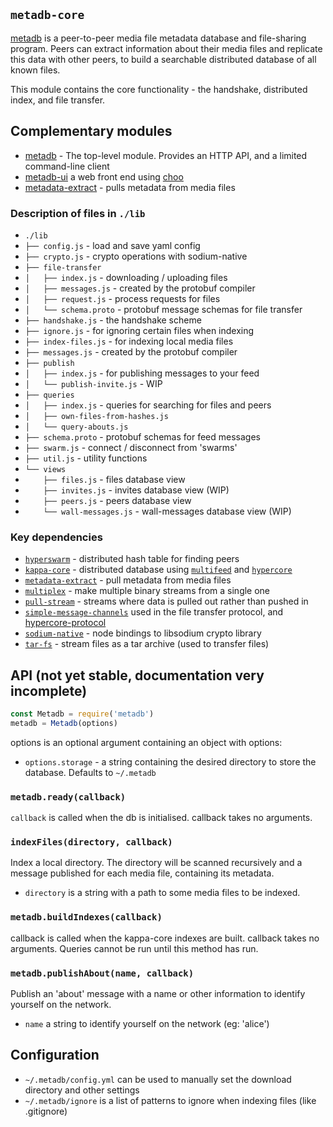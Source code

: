 ## `metadb-core`

[metadb](https://github.com/ameba23/metadb) is a peer-to-peer media file metadata database and file-sharing program. Peers can extract information about their media files and replicate this data with other peers, to build a searchable distributed database of all known files.

This module contains the core functionality - the handshake, distributed index, and file transfer.

## Complementary modules

- [metadb](https://github.com/ameba23/metadb) - The top-level module. Provides an HTTP API, and a limited command-line client 
- [metadb-ui](https://github.com/ameba23/metadb-ui) a web front end using [choo](https://choo.io/)
- [metadata-extract](https://github.com/ameba23/metadata-extract) - pulls metadata from media files

### Description of files in `./lib`

- `./lib`
- `├── config.js` - load and save yaml config
- `├── crypto.js` - crypto operations with sodium-native
- `├── file-transfer`
- `│   ├── index.js` - downloading / uploading files 
- `│   ├── messages.js` - created by the protobuf compiler
- `│   ├── request.js` - process requests for files
- `│   └── schema.proto` - protobuf message schemas for file transfer
- `├── handshake.js` - the handshake scheme
- `├── ignore.js` - for ignoring certain files when indexing
- `├── index-files.js` - for indexing local media files
- `├── messages.js` - created by the protobuf compiler
- `├── publish` 
- `│   ├── index.js` - for publishing messages to your feed
- `│   └── publish-invite.js` - WIP
- `├── queries`
- `│   ├── index.js` - queries for searching for files and peers
- `│   ├── own-files-from-hashes.js`
- `│   └── query-abouts.js`
- `├── schema.proto` - protobuf schemas for feed messages
- `├── swarm.js` - connect / disconnect from 'swarms'
- `├── util.js` - utility functions
- `└── views`
- `    ├── files.js` - files database view
- `    ├── invites.js` - invites database view (WIP)
- `    ├── peers.js` - peers database view
- `    └── wall-messages.js` - wall-messages database view (WIP)

### Key dependencies

- [`hyperswarm`](https://github.com/hyperswarm/hyperswarm) - distributed hash table for finding peers
- [`kappa-core`](https://github.com/kappa-db/kappa-core) - distributed database using [`multifeed`](https://github.com/kappa-db/multifeed) and [`hypercore`](https://github.com/hypercore-protocol/hypercore)
- [`metadata-extract`](https://github.com/ameba23/metadata-extract) - pull metadata from media files
- [`multiplex`](https://github.com/maxogden/multiplex) - make multiple binary streams from a single one
- [`pull-stream`](https://pull-stream.github.io/) - streams where data is pulled out rather than pushed in
- [`simple-message-channels`](https://github.com/mafintosh/simple-message-channels) used in the file transfer protocol, and [hypercore-protocol](https://github.com/hypercore-protocol/hypercore-protocol)
- [`sodium-native`](https://sodium-friends.github.io/docs/) - node bindings to libsodium crypto library
- [`tar-fs`](https://github.com/mafintosh/tar-fs) - stream files as a tar archive (used to transfer files)

## API (not yet stable, documentation very incomplete)

```js
const Metadb = require('metadb')
metadb = Metadb(options)
```
options is an optional argument containing an object with options:
- `options.storage` - a string containing the desired directory to store the database. Defaults to `~/.metadb`

### `metadb.ready(callback)`

`callback` is called when the db is initialised. callback takes no arguments.

### `indexFiles(directory, callback)`

Index a local directory. The directory will be scanned recursively and a message published for each media file, containing its metadata.
- `directory` is a string with a path to some media files to be indexed.

### `metadb.buildIndexes(callback)`

callback is called when the kappa-core indexes are built. callback takes no arguments. Queries cannot be run until this method has run.

### `metadb.publishAbout(name, callback)`

Publish an 'about' message with a name or other information to identify yourself on the network.
- `name` a string to identify yourself on the network (eg: 'alice')

## Configuration

- `~/.metadb/config.yml` can be used to manually set the download directory and other settings
- `~/.metadb/ignore` is a list of patterns to ignore when indexing files (like .gitignore)
